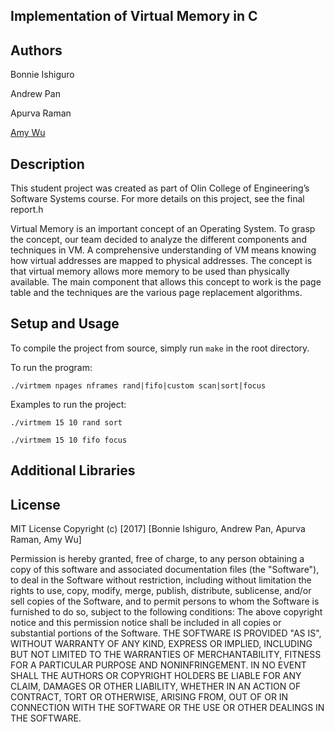 ## Implementation of Virtual Memory in C

## Authors

Bonnie Ishiguro

Andrew Pan

Apurva Raman

[Amy Wu](https://amybohbeanii.github.io/)

## Description

This student project was created as part of Olin College of Engineering’s Software Systems course. For more details on this project, see the final report.h

Virtual Memory is an important concept of an Operating System. To grasp the concept, our team decided to analyze the different components and techniques in VM. A comprehensive understanding of VM means knowing how virtual addresses are mapped to physical addresses. The concept is that virtual memory allows more memory to be used than physically available. The main component that allows this concept to work is the page table and the techniques are the various page replacement algorithms. 

## Setup and Usage

To compile the project from source, simply run `make` in the root directory.

To run the program: 
```
./virtmem npages nframes rand|fifo|custom scan|sort|focus
```
Examples to run the project:
```
./virtmem 15 10 rand sort
```
```
./virtmem 15 10 fifo focus
```
## Additional Libraries

## License 

MIT License
Copyright (c) [2017] [Bonnie Ishiguro, Andrew Pan, Apurva Raman, Amy Wu]

Permission is hereby granted, free of charge, to any person obtaining a copy of this software and associated documentation files (the "Software"), to deal in the Software without restriction, including without limitation the rights to use, copy, modify, merge, publish, distribute, sublicense, and/or sell copies of the Software, and to permit persons to whom the Software is furnished to do so, subject to the following conditions:
The above copyright notice and this permission notice shall be included in all copies or substantial portions of the Software.
THE SOFTWARE IS PROVIDED "AS IS", WITHOUT WARRANTY OF ANY KIND, EXPRESS OR IMPLIED, INCLUDING BUT NOT LIMITED TO THE WARRANTIES OF MERCHANTABILITY, FITNESS FOR A PARTICULAR PURPOSE AND NONINFRINGEMENT. IN NO EVENT SHALL THE AUTHORS OR COPYRIGHT HOLDERS BE LIABLE FOR ANY CLAIM, DAMAGES OR OTHER LIABILITY, WHETHER IN AN ACTION OF CONTRACT, TORT OR OTHERWISE, ARISING FROM, OUT OF OR IN CONNECTION WITH THE SOFTWARE OR THE USE OR OTHER DEALINGS IN THE SOFTWARE.

